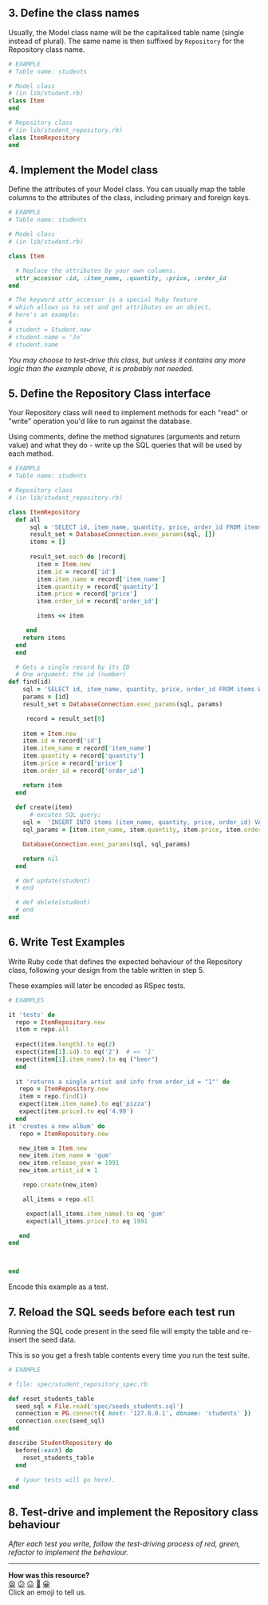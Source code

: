 
## 3. Define the class names

Usually, the Model class name will be the capitalised table name (single instead of plural). The same name is then suffixed by `Repository` for the Repository class name.

```ruby
# EXAMPLE
# Table name: students

# Model class
# (in lib/student.rb)
class Item
end

# Repository class
# (in lib/student_repository.rb)
class ItemRepository
end
```

## 4. Implement the Model class

Define the attributes of your Model class. You can usually map the table columns to the attributes of the class, including primary and foreign keys.

```ruby
# EXAMPLE
# Table name: students

# Model class
# (in lib/student.rb)

class Item

  # Replace the attributes by your own columns.
  attr_accessor :id, :item_name, :quantity, :price, :order_id
end

# The keyword attr_accessor is a special Ruby feature
# which allows us to set and get attributes on an object,
# here's an example:
#
# student = Student.new
# student.name = 'Jo'
# student.name
```

*You may choose to test-drive this class, but unless it contains any more logic than the example above, it is probably not needed.*

## 5. Define the Repository Class interface

Your Repository class will need to implement methods for each "read" or "write" operation you'd like to run against the database.

Using comments, define the method signatures (arguments and return value) and what they do - write up the SQL queries that will be used by each method.

```ruby
# EXAMPLE
# Table name: students

# Repository class
# (in lib/student_repository.rb)

class ItemRepository
  def all
      sql = 'SELECT id, item_name, quantity, price, order_id FROM items;'
      result_set = DatabaseConnection.exec_params(sql, [])
      items = []
    
      result_set.each do |record|
        item = Item.new
        item.id = record['id']
        item.item_name = record['item_name']
        item.quantity = record['quantity']
        item.price = record['price']
        item.order_id = record['order_id']

        items << item

     end 
    return items
  end
  end

  # Gets a single record by its ID
  # One argument: the id (number)
def find(id)
    sql = 'SELECT id, item_name, quantity, price, order_id FROM items WHERE order_id = $1;'
    params = [id]
    result_set = DatabaseConnection.exec_params(sql, params)

     record = result_set[0]
    
    item = Item.new
    item.id = record['id']
    item.item_name = record['item_name']
    item.quantity = record['quantity']
    item.price = record['price']
    item.order_id = record['order_id']

    return item
  end  
  
  def create(item)
      # excutes SQL query;
    sql =  'INSERT INTO items (item_name, quantity, price, order_id) VALUES($1, $2, $3, $4);'
    sql_params = [item.item_name, item.quantity, item.price, item.order_id]

    DatabaseConnection.exec_params(sql, sql_params)

    return nil
  end 

  # def update(student)
  # end

  # def delete(student)
  # end
end
```

## 6. Write Test Examples

Write Ruby code that defines the expected behaviour of the Repository class, following your design from the table written in step 5.

These examples will later be encoded as RSpec tests.

```ruby
# EXAMPLES

it 'tests' do 
  repo = ItemRepository.new 
  item = repo.all
    
  expect(item.length).to eq(2)
  expect(item[1].id).to eq('2')  # => '1'
  expect(item[1].item_name).to eq ("beer")
  end 
 
  it 'returns a single artist and info from order_id = "1"' do 
   repo = ItemRepository.new 
   item = repo.find(1)
   expect(item.item_name).to eq('pizza')
   expect(item.price).to eq('4.99')
  end 
it 'creates a new album' do 
   repo = ItemRepository.new 

   new_item = Item.new 
   new_item.item_name = 'gum'
   new_item.release_year = 1991
   new_item.artist_id = 1

    repo.create(new_item)

    all_items = repo.all

     expect(all_items.item_name).to eq 'gum'
     expect(all_items.price).to eq 1991

   end
end 



end 
```

Encode this example as a test.

## 7. Reload the SQL seeds before each test run

Running the SQL code present in the seed file will empty the table and re-insert the seed data.

This is so you get a fresh table contents every time you run the test suite.

```ruby
# EXAMPLE

# file: spec/student_repository_spec.rb

def reset_students_table
  seed_sql = File.read('spec/seeds_students.sql')
  connection = PG.connect({ host: '127.0.0.1', dbname: 'students' })
  connection.exec(seed_sql)
end

describe StudentRepository do
  before(:each) do 
    reset_students_table
  end

  # (your tests will go here).
end
```

## 8. Test-drive and implement the Repository class behaviour

_After each test you write, follow the test-driving process of red, green, refactor to implement the behaviour._

<!-- BEGIN GENERATED SECTION DO NOT EDIT -->

---

**How was this resource?**  
[😫](https://airtable.com/shrUJ3t7KLMqVRFKR?prefill_Repository=makersacademy%2Fdatabases&prefill_File=resources%2Frepository_class_recipe_template.md&prefill_Sentiment=😫) [😕](https://airtable.com/shrUJ3t7KLMqVRFKR?prefill_Repository=makersacademy%2Fdatabases&prefill_File=resources%2Frepository_class_recipe_template.md&prefill_Sentiment=😕) [😐](https://airtable.com/shrUJ3t7KLMqVRFKR?prefill_Repository=makersacademy%2Fdatabases&prefill_File=resources%2Frepository_class_recipe_template.md&prefill_Sentiment=😐) [🙂](https://airtable.com/shrUJ3t7KLMqVRFKR?prefill_Repository=makersacademy%2Fdatabases&prefill_File=resources%2Frepository_class_recipe_template.md&prefill_Sentiment=🙂) [😀](https://airtable.com/shrUJ3t7KLMqVRFKR?prefill_Repository=makersacademy%2Fdatabases&prefill_File=resources%2Frepository_class_recipe_template.md&prefill_Sentiment=😀)  
Click an emoji to tell us.

<!-- END GENERATED SECTION DO NOT EDIT -->